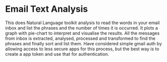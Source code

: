 # Email Text Analysis

This does Natural Language toolkit analysis to read the words in your email inbox and list the phrases and the number of times it is occurred. 
It plots a graph with pie-chart to interpret and visualise the results. All the messages from inbox is extracted, analysed, processed and transformed to find the phrases and finally sort and list them. Have considered simple gmail auth by allowing access to less secure apps for this process, but the best way is to create a app token and use that for authentication.
